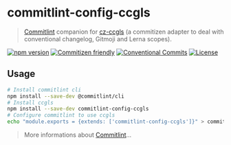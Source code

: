 # commitlint-config-ccgls

> [Commitlint](https://github.com/marionebl/commitlint) companion for [cz-ccgls](https://github.com/thierrymichel/cz-ccgls) (a commitizen adapter to deal with conventional changelog, Gitmoji and Lerna scopes).

[![npm version](https://img.shields.io/npm/v/commitlint-config-ccgls.svg?style=flat-square)](https://www.npmjs.org/package/commitlint-config-ccgls)
[![Commitizen friendly](https://img.shields.io/badge/commitizen-friendly-brightgreen.svg?style=flat-square)](http://commitizen.github.io/cz-cli/)
[![Conventional Commits](https://img.shields.io/badge/Conventional%20Commits-1.0.0-yellow.svg?style=flat-square)](https://conventionalcommits.org)
[![License](https://img.shields.io/badge/license-UNLICENSE-green.svg?style=flat-square)](https://github.com/thierrymichel/commitlint-config-ccgls/blob/master/UNLICENSE)

## Usage

```sh
# Install commitlint cli
npm install --save-dev @commitlint/cli
# Install ccgls
npm install --save-dev commitlint-config-ccgls
# Configure commitlint to use ccgls
echo "module.exports = {extends: ['commitlint-config-ccgls']}" > commitlint.config.js
```

> More informations about [Commitlint](https://github.com/marionebl/commitlint)…
